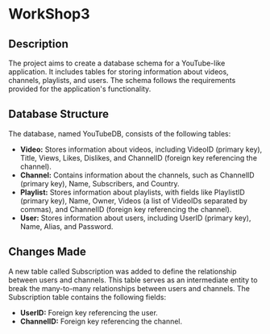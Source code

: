# WorkShop3

## Description

The project aims to create a database schema for a YouTube-like application. It includes tables for storing information about videos, channels, playlists, and users. The schema follows the requirements provided for the application's functionality.

## Database Structure

The database, named YouTubeDB, consists of the following tables:

- **Video:** Stores information about videos, including VideoID (primary key), Title, Views, Likes, Dislikes, and ChannelID (foreign key referencing the channel).
- **Channel:** Contains information about the channels, such as ChannelID (primary key), Name, Subscribers, and Country.
- **Playlist:** Stores information about playlists, with fields like PlaylistID (primary key), Name, Owner, Videos (a list of VideoIDs separated by commas), and ChannelID (foreign key referencing the channel).
- **User:** Stores information about users, including UserID (primary key), Name, Alias, and Password.

## Changes Made

A new table called Subscription was added to define the relationship between users and channels. This table serves as an intermediate entity to break the many-to-many relationships between users and channels. The Subscription table contains the following fields:

- **UserID:** Foreign key referencing the user.
- **ChannelID:** Foreign key referencing the channel.
